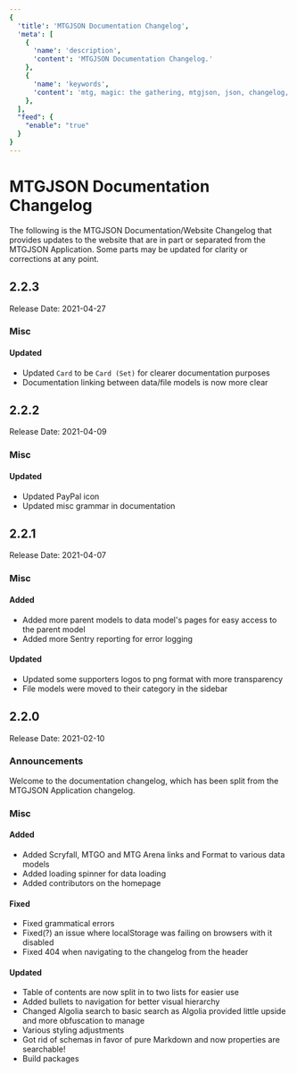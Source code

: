 ```yaml
---
{
  'title': 'MTGJSON Documentation Changelog',
  'meta': [
    {
      'name': 'description',
      'content': 'MTGJSON Documentation Changelog.'
    },
    {
      'name': 'keywords',
      'content': 'mtg, magic: the gathering, mtgjson, json, changelog, docs, docs changelog',
    },
  ],
  "feed": {
    "enable": "true"
  }
}
---
```


# MTGJSON Documentation Changelog
The following is the MTGJSON Documentation/Website Changelog that provides updates to the website that are in part or separated from the MTGJSON Application. Some parts may be updated for clarity or corrections at any point.

## 2.2.3
Release Date: 2021-04-27

### Misc

#### Updated
- Updated `Card` to be `Card (Set)` for clearer documentation purposes
- Documentation linking between data/file models is now more clear

## 2.2.2
Release Date: 2021-04-09

### Misc

#### Updated
- Updated PayPal icon
- Updated misc grammar in documentation

## 2.2.1
Release Date: 2021-04-07

### Misc

#### Added
- Added more parent models to data model's pages for easy access to the parent model
- Added more Sentry reporting for error logging

#### Updated
- Updated some supporters logos to png format with more transparency
- File models were moved to their category in the sidebar

## 2.2.0
Release Date: 2021-02-10

### Announcements
Welcome to the documentation changelog, which has been split from the MTGJSON Application changelog.

### Misc
#### Added
- Added Scryfall, MTGO and MTG Arena links and Format to various data models
- Added loading spinner for data loading
- Added contributors on the homepage
#### Fixed
- Fixed grammatical errors
- Fixed(?) an issue where localStorage was failing on browsers with it disabled
- Fixed 404 when navigating to the changelog from the header
#### Updated
- Table of contents are now split in to two lists for easier use
- Added bullets to navigation for better visual hierarchy
- Changed Algolia search to basic search as Algolia provided little upside and more obfuscation to manage
- Various styling adjustments
- Got rid of schemas in favor of pure Markdown and now properties are searchable!
- Build packages
